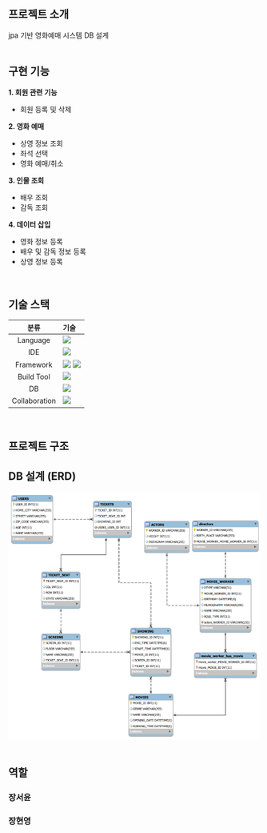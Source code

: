 ## **프로젝트 소개**
  jpa 기반 영화예매 시스템 DB 설계
<br><br>

## 구현 기능
**1. 회원 관련 기능**
  - 회원 등록 및 삭제

**2. 영화 예매**
   - 상영 정보 조회
   - 좌석 선택
   - 영화 예매/취소

**3. 인물 조회**
   - 배우 조회
   - 감독 조회

**4. 데이터 삽입**
   - 영화 정보 등록
   - 배우 및 감독 정보 등록
   - 상영 정보 등록
<br>

## 기술 스택
|분류|기술|
| :-: |:- |
|Language| <img src="https://img.shields.io/badge/java-007396?style=for-the-badge&logo=java&logoColor=white"> |
|IDE| <img src="https://img.shields.io/badge/intellijidea-000000?style=for-the-badge&logo=intellijidea&logoColor=white"> |
|Framework|<img src="https://img.shields.io/badge/jpa-ffffff?style=for-the-badge&logo=jpa&logoColor=black">  <img src="https://img.shields.io/badge/hibernate-59666C?style=for-the-badge&logo=hibernate&logoColor=white"> 
|Build Tool| <img src="https://img.shields.io/badge/apachemaven-C71A36?style=for-the-badge&logo=apachemaven&logoColor=white"> |
|DB| <img src="https://img.shields.io/badge/H2-0019f4?style=for-the-badge&logo=h2&logoColor=white"> |
|Collaboration| <img src="https://img.shields.io/badge/github-181717?style=for-the-badge&logo=github&logoColor=white"> |

<br>

## **프로젝트 구조**

## **DB 설계 (ERD)**
![영화예매시스템](https://github.com/seoy316/movie_ticket/blob/main/img/영화예매시스템v1_erd.png)
<br><br>

## 역할
### 장서윤


### 장현영

